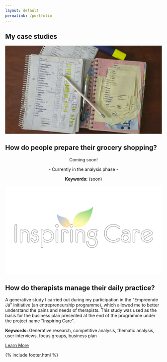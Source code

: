 ```yaml
---
layout: default
permalink: /portfolio
---
```


<section id="portfolio-menu">
    <h1 class="section-start">My case studies</h1>
    <div class="portfolio-all">
      <div class="portfolio-case">
        <img
          src="images/PrepareShopping.png"
          alt="Several methods of preparation before going shopping"
        />
      </br>
        <h2>How do people prepare their grocery shopping?</h2>
        <p style="text-align: center">Coming soon!</p>
        <p style="text-align: center">- Currently in the analysis phase -</p>
        <p style="text-align: center"><strong>Keywords:</strong> (soon)</p>
        <!--<div class="cta">
            <a href="empty" class="btn btn-secondary">Learn More</a>
          </div>//-->
      </div>
      <div class="portfolio-case">
        <img src="images/InspiringCare.png" alt="Inspiring Care Logo" />
    </br>
    <h2>How do therapists manage their daily practice?</h2>
    <p>
      A generative study I carried out during my participation in the
      "Empreende Já" initiative (an entrepreneurship programme), which allowed
      me to better understand the pains and needs of therapists. This study
      was used as the basis for the business plan presented at the end of the
      programme under the project name "Inspiring Care".
    </p>
    <p><strong>Keywords:</strong> Generative research, competitive analysis, thematic analysis, user interviews, focus groups, business plan</p>
    <div class="cta">
      <a href="./inspiringcare" class="btn btn-secondary">Learn More</a>
    </div>
    </div>   
      </div>
  </section>

{% include footer.html %}
